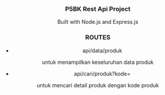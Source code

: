 <div align="center">

### P5BK Rest Api Project

Built with Node.js and Express.js


### ROUTES

- api/data/produk

untuk menampilkan keseluruhan data produk

- api/cari/produk?kode=

untuk mencari detail produk dengan kode produk